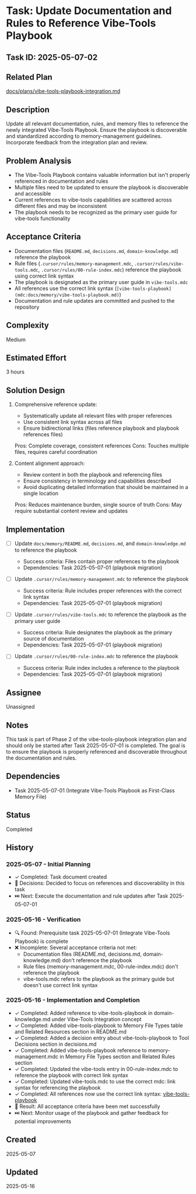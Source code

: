 # Task: Update Documentation and Rules to Reference Vibe-Tools Playbook

## Task ID: 2025-05-07-02

## Related Plan

[docs/plans/vibe-tools-playbook-integration.md](../plans/vibe-tools-playbook-integration.md)

## Description

Update all relevant documentation, rules, and memory files to reference the newly integrated Vibe-Tools Playbook. Ensure the playbook is discoverable and standardized according to memory-management guidelines. Incorporate feedback from the integration plan and review.

## Problem Analysis

- The Vibe-Tools Playbook contains valuable information but isn't properly referenced in documentation and rules
- Multiple files need to be updated to ensure the playbook is discoverable and accessible
- Current references to vibe-tools capabilities are scattered across different files and may be inconsistent
- The playbook needs to be recognized as the primary user guide for vibe-tools functionality

## Acceptance Criteria

- Documentation files (`README.md`, `decisions.md`, `domain-knowledge.md`) reference the playbook
- Rule files (`.cursor/rules/memory-management.mdc`, `.cursor/rules/vibe-tools.mdc`, `.cursor/rules/00-rule-index.mdc`) reference the playbook using correct link syntax
- The playbook is designated as the primary user guide in `vibe-tools.mdc`
- All references use the correct link syntax (`[vibe-tools-playbook](mdc:docs/memory/vibe-tools-playbook.md)`)
- Documentation and rule updates are committed and pushed to the repository

## Complexity

Medium

## Estimated Effort

3 hours

## Solution Design

1. Comprehensive reference update:
   - Systematically update all relevant files with proper references
   - Use consistent link syntax across all files
   - Ensure bidirectional links (files reference playbook and playbook references files)

   Pros: Complete coverage, consistent references Cons: Touches multiple files, requires careful coordination

2. Content alignment approach:
   - Review content in both the playbook and referencing files
   - Ensure consistency in terminology and capabilities described
   - Avoid duplicating detailed information that should be maintained in a single location

   Pros: Reduces maintenance burden, single source of truth Cons: May require substantial content review and updates

## Implementation

- [ ] Update `docs/memory/README.md`, `decisions.md`, and `domain-knowledge.md` to reference the playbook
  - Success criteria: Files contain proper references to the playbook
  - Dependencies: Task 2025-05-07-01 (playbook migration)

- [ ] Update `.cursor/rules/memory-management.mdc` to reference the playbook
  - Success criteria: Rule includes proper references with the correct link syntax
  - Dependencies: Task 2025-05-07-01 (playbook migration)

- [ ] Update `.cursor/rules/vibe-tools.mdc` to reference the playbook as the primary user guide
  - Success criteria: Rule designates the playbook as the primary source of documentation
  - Dependencies: Task 2025-05-07-01 (playbook migration)

- [ ] Update `.cursor/rules/00-rule-index.mdc` to reference the playbook
  - Success criteria: Rule index includes a reference to the playbook
  - Dependencies: Task 2025-05-07-01 (playbook migration)

## Assignee

Unassigned

## Notes

This task is part of Phase 2 of the vibe-tools-playbook integration plan and should only be started after Task 2025-05-07-01 is completed. The goal is to ensure the playbook is properly referenced and discoverable throughout the documentation and rules.

## Dependencies

- Task 2025-05-07-01 (Integrate Vibe-Tools Playbook as First-Class Memory File)

## Status

Completed

## History

### 2025-05-07 - Initial Planning

- ✓ Completed: Task document created
- 🤔 Decisions: Decided to focus on references and discoverability in this task
- ⏭️ Next: Execute the documentation and rule updates after Task 2025-05-07-01

### 2025-05-16 - Verification

- 🔍 Found: Prerequisite task 2025-05-07-01 (Integrate Vibe-Tools Playbook) is complete
- ❌ Incomplete: Several acceptance criteria not met:
  - Documentation files (README.md, decisions.md, domain-knowledge.md) don't reference the playbook
  - Rule files (memory-management.mdc, 00-rule-index.mdc) don't reference the playbook
  - vibe-tools.mdc refers to the playbook as the primary guide but doesn't use correct link syntax

### 2025-05-16 - Implementation and Completion

- ✓ Completed: Added reference to vibe-tools-playbook in domain-knowledge.md under Vibe-Tools Integration concept
- ✓ Completed: Added vibe-tools-playbook to Memory File Types table and Related Resources section in README.md
- ✓ Completed: Added a decision entry about vibe-tools-playbook to Tool Decisions section in decisions.md
- ✓ Completed: Added vibe-tools-playbook reference to memory-management.mdc in Memory File Types section and Related Rules section
- ✓ Completed: Updated the vibe-tools entry in 00-rule-index.mdc to reference the playbook with correct link syntax
- ✓ Completed: Updated vibe-tools.mdc to use the correct mdc: link syntax for referencing the playbook
- ✓ Completed: All references now use the correct link syntax: [vibe-tools-playbook](mdc:docs/memory/vibe-tools-playbook.md)
- 🏁 Result: All acceptance criteria have been met successfully
- ⏭️ Next: Monitor usage of the playbook and gather feedback for potential improvements

## Created

2025-05-07

## Updated

2025-05-16
